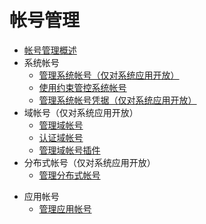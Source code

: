 # 帐号管理
<!--Del-->
- [帐号管理概述](account-overview.md)
- 系统帐号
  - [管理系统帐号（仅对系统应用开放）](manage-os-account.md)
  - [使用约束管控系统帐号](control-os-account-by-constraints.md)
  - [管理系统帐号凭据（仅对系统应用开放）](manage-os-account-credential.md)
- 域帐号（仅对系统应用开放）
  - [管理域帐号](manage-domain-account.md)
  - [认证域帐号](auth-domain-account.md)
  - [管理域帐号插件](manage-domain-plugin.md)
- 分布式帐号（仅对系统应用开放）
  - [管理分布式帐号](manage-distributed-account.md)
<!--DelEnd-->
- 应用帐号
  - [管理应用帐号](manage-application-account.md)

